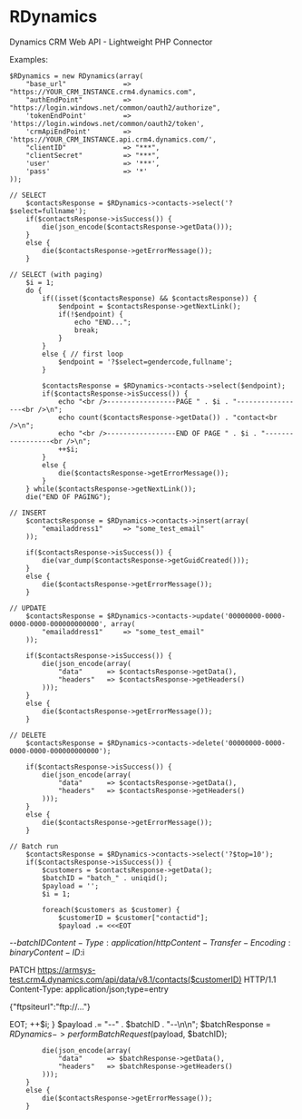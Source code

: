 # RDynamics
Dynamics CRM Web API - Lightweight PHP Connector

Examples:

    $RDynamics = new RDynamics(array(
        "base_url"              => "https://YOUR_CRM_INSTANCE.crm4.dynamics.com",
        "authEndPoint"          => "https://login.windows.net/common/oauth2/authorize",
        'tokenEndPoint'         => 'https://login.windows.net/common/oauth2/token',
        'crmApiEndPoint'        => 'https://YOUR_CRM_INSTANCE.api.crm4.dynamics.com/',
        "clientID"              => "***", 
        "clientSecret"          => "***", 
        'user'                  => '***',
        'pass'                  => '*'
    ));

    // SELECT
        $contactsResponse = $RDynamics->contacts->select('?$select=fullname');
        if($contactsResponse->isSuccess()) {
            die(json_encode($contactsResponse->getData()));
        }
        else {
            die($contactsResponse->getErrorMessage());
        }

    // SELECT (with paging)
        $i = 1;
        do {
            if((isset($contactsResponse) && $contactsResponse)) {
                $endpoint = $contactsResponse->getNextLink();
                if(!$endpoint) {
                    echo "END...";
                    break;
                }
            }
            else { // first loop
                $endpoint = '?$select=gendercode,fullname';
            }

            $contactsResponse = $RDynamics->contacts->select($endpoint);
            if($contactsResponse->isSuccess()) {
                echo "<br />-----------------PAGE " . $i . "-----------------<br />\n";
                echo count($contactsResponse->getData()) . "contact<br />\n";
                echo "<br />-----------------END OF PAGE " . $i . "-----------------<br />\n";
                ++$i;
            }
            else {
                die($contactsResponse->getErrorMessage());
            }
        } while($contactsResponse->getNextLink());
        die("END OF PAGING");

    // INSERT
        $contactsResponse = $RDynamics->contacts->insert(array(
            "emailaddress1"     => "some_test_email"
        ));

        if($contactsResponse->isSuccess()) {
            die(var_dump($contactsResponse->getGuidCreated()));
        }
        else {
            die($contactsResponse->getErrorMessage());
        }

    // UPDATE
        $contactsResponse = $RDynamics->contacts->update('00000000-0000-0000-0000-000000000000', array(
            "emailaddress1"     => "some_test_email"
        ));

        if($contactsResponse->isSuccess()) {
            die(json_encode(array(
                "data"      => $contactsResponse->getData(),
                "headers"   => $contactsResponse->getHeaders()
            )));
        }
        else {
            die($contactsResponse->getErrorMessage());
        }

    // DELETE
        $contactsResponse = $RDynamics->contacts->delete('00000000-0000-0000-0000-000000000000');

        if($contactsResponse->isSuccess()) {
            die(json_encode(array(
                "data"      => $contactsResponse->getData(),
                "headers"   => $contactsResponse->getHeaders()
            )));
        }
        else {
            die($contactsResponse->getErrorMessage());
        }

    // Batch run
        $contactsResponse = $RDynamics->contacts->select('?$top=10');
        if($contactsResponse->isSuccess()) {
            $customers = $contactsResponse->getData();
            $batchID = "batch_" . uniqid();
            $payload = '';
            $i = 1;

            foreach($customers as $customer) {
                $customerID = $customer["contactid"];
                $payload .= <<<EOT
--$batchID
Content-Type: application/http
Content-Transfer-Encoding:binary
Content-ID:$i

PATCH https://armsys-test.crm4.dynamics.com/api/data/v8.1/contacts($customerID) HTTP/1.1
Content-Type: application/json;type=entry

{"ftpsiteurl":"ftp://..."}

EOT;
                ++$i;
            }
            $payload .= "--" . $batchID . "--\n\n";
            $batchResponse = $RDynamics->performBatchRequest($payload, $batchID);

            die(json_encode(array(
                "data"      => $batchResponse->getData(),
                "headers"   => $batchResponse->getHeaders()
            )));
        }
        else {
            die($contactsResponse->getErrorMessage());
        }


